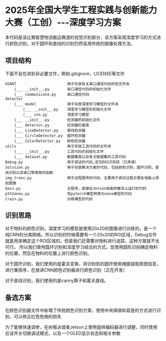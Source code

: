 # 2025年全国大学生工程实践与创新能力大赛（工创）---深度学习方案

本代码是该比赛智慧物流搬运赛道的视觉识别部分，该方案采用深度学习的方式进行颜色识别，对于圆环和直线的识别仍然采用传统的图像处理方法。

## 项目结构

下面不会在讲到非必要文件，例如.gitignore，LICENSE等文件

```
USART                       用于存放有关串口通信代码的包文件夹
    |___ __init__.py        串口通信代码的初始化文件
    |___ communicate.py     串口通信代码
detector
    |___ model              用于存放深度学习模型的文件夹
        |___ __init__.py    深度学习模型的初始化文件
        |___ cnn.py         深度学习模型
    |___ __init__.py        检测器的初始化文件
    |___ Detector.py        检测器的基类
    |___ LineDetector.py    直线检测器
    |___ CircleDetector.py  圆环检测器
    |___ ColorDetector.py   颜色检测器
utils                       用于存放工具代码的文件夹
    |___ __init__.py        工具代码的初始化文件
    |___ dataset.py         数据集类以及有关数据集的工具代码
Debug.py                    用于调试的代码,定位ROI识别区（已弃用）
Solution.py                 用于存放解决方案的代码，包括颜色识别，圆环识别，直线识别以及串口等使用的函数
img_trans.py                用于远程图传的代码，主要用于调试过程方便在电脑上得到图像
main.py                     主程序，直接在Jetson或者树莓派上运行的代码
pth2onnx.py                 将pytorch模型转换为onnx模型的代码
train.py                    训练模型的代码
```

## 识别思路

对于物料的颜色识别，深度学习的模型是使用20x20的图像进行训练的，是一个纯CNN的分类网络。所以识别的时候需要有一个20x20的ROI区域，Debug文件就是用来确定这个ROI区域的。但是我们还需要对物料进行追踪，这种方案就不太可行。
所以我们使用圆环识别和深度学习结合的方式，现使用圆形识别确定物料的位置，然后在物料的位置上进行颜色识别。

对于圆环识别，我们使用的是霍夫变换，将识别到的圆环使用掩膜提取原图信息，进行重排序，在放进CNN颜色识别器进行颜色识别（正在开发）

对于直线识别，我们使用的是canny算子和霍夫直线。

## 备选方案

在颜色识别器文件中新增了传统颜色识别方案，使用中央阈值和容差的方式进行识别，可以修正红色色相的损失

为了能够快速调参，在树莓派或者Jetson上使用旋转编码器进行调整，同时使用应该开关切换调试模式，以及一个OLED显示状态和相关参数
